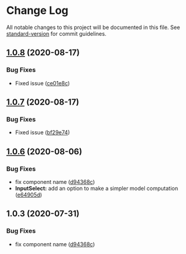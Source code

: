 # Change Log

All notable changes to this project will be documented in this file. See [standard-version](https://github.com/conventional-changelog/standard-version) for commit guidelines.

## [1.0.8](https://github.com/simplitech/vue-input/compare/v1.0.7...v1.0.8) (2020-08-17)


### Bug Fixes

* Fixed issue ([ce01e8c](https://github.com/simplitech/vue-input/commit/ce01e8c))



## [1.0.7](https://github.com/simplitech/vue-input/compare/v1.0.6...v1.0.7) (2020-08-17)


### Bug Fixes

* Fixed issue ([bf29e74](https://github.com/simplitech/vue-input/commit/bf29e74))



## [1.0.6](https://github.com/simplitech/vue-input/compare/v1.0.2...v1.0.6) (2020-08-06)


### Bug Fixes

* fix component name ([d94368c](https://github.com/simplitech/vue-input/commit/d94368c))
* **InputSelect:** add an option to make a simpler model computation ([e64905d](https://github.com/simplitech/vue-input/commit/e64905d))



## 1.0.3 (2020-07-31)


### Bug Fixes

* fix component name ([d94368c](https://github.com/simplitech/vue-input/commit/d94368c))
